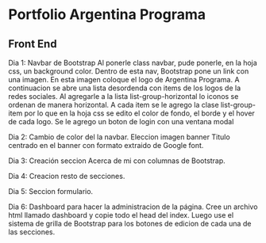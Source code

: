 # Portfolio Argentina Programa

## Front End

Dia 1: 
Navbar de Bootstrap
Al ponerle class navbar, pude ponerle, en la hoja css, un background color.
Dentro de esta nav, Bootstrap pone un link con una imagen. En esta imagen coloque el logo de Argentina Programa.
A continuacion se abre una lista desordenda con items de los logos de la redes sociales. 
Al agregarle a la lista list-group-horizontal lo iconos se ordenan de manera horizontal.
A cada item se le agrego la clase list-group-item por lo que en la hoja css se edito el color de fondo, el borde y el hover de cada logo.
Se le agrego un boton de login con una ventana modal

Dia 2:
Cambio de color del la navbar.
Eleccion imagen banner
Titulo centrado en el banner con formato extraido de Google font.

Dia 3:
Creación seccion Acerca de mi con columnas de Bootstrap.

Dia 4:
Creacion resto de secciones.

Dia 5:
Seccion formulario.

Dia 6:
Dashboard para hacer la administracion de la página.
Cree un archivo html llamado dashboard y copie todo el head del index.
Luego use el sistema de grilla de Bootstrap para los botones de edicion de cada una de las secciones.

